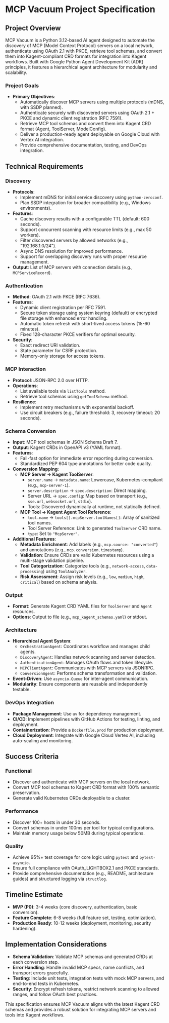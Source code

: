 # MCP Vacuum Project Specification

## Project Overview

MCP Vacuum is a Python 3.12-based AI agent designed to automate the discovery of MCP (Model Context Protocol) servers on a local network, authenticate using OAuth 2.1 with PKCE, retrieve tool schemas, and convert them into Kagent-compliant CRD formats for integration into Kagent workflows. Built with Google Python Agent Development Kit (ADK) principles, it features a hierarchical agent architecture for modularity and scalability.

### Project Goals

- **Primary Objectives**:
  - Automatically discover MCP servers using multiple protocols (mDNS, with SSDP planned).
  - Authenticate securely with discovered servers using OAuth 2.1 + PKCE and dynamic client registration (RFC 7591).
  - Retrieve MCP tool schemas and convert them into Kagent CRD format (Agent, ToolServer, ModelConfig).
  - Deliver a production-ready agent deployable on Google Cloud with Vertex AI integration.
  - Provide comprehensive documentation, testing, and DevOps integration.

## Technical Requirements

### Discovery
- **Protocols**: 
  - Implement mDNS for initial service discovery using `python-zeroconf`.
  - Plan SSDP integration for broader compatibility (e.g., Windows environments).
- **Features**:
  - Cache discovery results with a configurable TTL (default: 600 seconds).
  - Support concurrent scanning with resource limits (e.g., max 50 workers).
  - Filter discovered servers by allowed networks (e.g., "192.168.1.0/24").
  - Async DNS resolution for improved performance.
  - Support for overlapping discovery runs with proper resource management.
- **Output**: List of MCP servers with connection details (e.g., `MCPServiceRecord`).

### Authentication
- **Method**: OAuth 2.1 with PKCE (RFC 7636).
- **Features**:
  - Dynamic client registration per RFC 7591.
  - Secure token storage using system keyring (default) or encrypted file storage with enhanced error handling.
  - Automatic token refresh with short-lived access tokens (15-60 minutes).
  - Fixed 128-character PKCE verifiers for optimal security.
- **Security**:
  - Exact redirect URI validation.
  - State parameter for CSRF protection.
  - Memory-only storage for access tokens.

### MCP Interaction
- **Protocol**: JSON-RPC 2.0 over HTTP.
- **Operations**:
  - List available tools via `listTools` method.
  - Retrieve tool schemas using `getToolSchema` method.
- **Resilience**:
  - Implement retry mechanisms with exponential backoff.
  - Use circuit breakers (e.g., failure threshold: 3, recovery timeout: 20 seconds).

### Schema Conversion
- **Input**: MCP tool schemas in JSON Schema Draft 7.
- **Output**: Kagent CRDs in OpenAPI v3 (YAML format).
- **Features**:
  - Fail-fast option for immediate error reporting during conversion.
  - Standardized PEP 604 type annotations for better code quality.
- **Conversion Mapping**:
  - **MCP Server → Kagent ToolServer**:
    - `server.name` → `metadata.name`: Lowercase, Kubernetes-compliant (e.g., `mcp-server-1`).
    - `server.description` → `spec.description`: Direct mapping.
    - Server URL → `spec.config`: Map based on transport (e.g., `sse.url`, `websocket.url`, `stdio`).
    - Tools: Discovered dynamically at runtime, not statically defined.
  - **MCP Tool → Kagent Agent Tool Reference**:
    - `tool.name` → `tools[].mcpServer.toolNames[]`: Array of sanitized tool names.
    - Tool Server Reference: Link to generated `ToolServer` CRD name.
    - `type`: Set to `"McpServer"`.
- **Additional Features**:
  - **Metadata Enrichment**: Add labels (e.g., `mcp.source: "converted"`) and annotations (e.g., `mcp.conversion.timestamp`).
  - **Validation**: Ensure CRDs are valid Kubernetes resources using a multi-stage validation pipeline.
  - **Tool Categorization**: Categorize tools (e.g., `network-access`, `data-processing`) using `ToolAnalyzer`.
  - **Risk Assessment**: Assign risk levels (e.g., `low`, `medium`, `high`, `critical`) based on schema analysis.

### Output
- **Format**: Generate Kagent CRD YAML files for `ToolServer` and `Agent` resources.
- **Options**: Output to file (e.g., `mcp_kagent_schemas.yaml`) or stdout.

### Architecture
- **Hierarchical Agent System**:
  - `OrchestrationAgent`: Coordinates workflow and manages child agents.
  - `DiscoveryAgent`: Handles network scanning and server detection.
  - `AuthenticationAgent`: Manages OAuth flows and token lifecycle.
  - `MCPClientAgent`: Communicates with MCP servers via JSONRPC.
  - `ConversionAgent`: Performs schema transformation and validation.
- **Event-Driven**: Use `asyncio.Queue` for inter-agent communication.
- **Modularity**: Ensure components are reusable and independently testable.

### DevOps Integration
- **Package Management**: Use `uv` for dependency management.
- **CI/CD**: Implement pipelines with GitHub Actions for testing, linting, and deployment.
- **Containerization**: Provide a `Dockerfile.prod` for production deployment.
- **Cloud Deployment**: Integrate with Google Cloud Vertex AI, including auto-scaling and monitoring.

## Success Criteria

### Functional
- Discover and authenticate with MCP servers on the local network.
- Convert MCP tool schemas to Kagent CRD format with 100% semantic preservation.
- Generate valid Kubernetes CRDs deployable to a cluster.

### Performance
- Discover 100+ hosts in under 30 seconds.
- Convert schemas in under 100ms per tool for typical configurations.
- Maintain memory usage below 50MB during typical operations.

### Quality
- Achieve 95%+ test coverage for core logic using `pytest` and `pytest-asyncio`.
- Ensure full compliance with OAuth_LIGHTBOX2.1 and PKCE standards.
- Provide comprehensive documentation (e.g., README, architecture guides) and structured logging via `structlog`.

## Timeline Estimate
- **MVP (P0)**: 3-4 weeks (core discovery, authentication, basic conversion).
- **Feature Complete**: 6-8 weeks (full feature set, testing, optimization).
- **Production Ready**: 10-12 weeks (deployment, monitoring, security hardening).

## Implementation Considerations
- **Schema Validation**: Validate MCP schemas and generated CRDs at each conversion step.
- **Error Handling**: Handle invalid MCP specs, name conflicts, and transport errors gracefully.
- **Testing**: Include unit tests, integration tests with mock MCP servers, and end-to-end tests in Kubernetes.
- **Security**: Encrypt refresh tokens, restrict network scanning to allowed ranges, and follow OAuth best practices.

This specification ensures MCP Vacuum aligns with the latest Kagent CRD schemas and provides a robust solution for integrating MCP servers and tools into Kagent workflows.